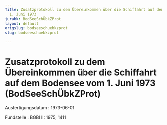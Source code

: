 ```yaml
---
Title: Zusatzprotokoll zu dem Übereinkommen über die Schiffahrt auf dem Bodensee vom
  1. Juni 1973
jurabk: BodSeeSchÜbkZProt
layout: default
origslug: bodseeschuebkzprot
slug: bodseeschuebkzprot

---
```


# Zusatzprotokoll zu dem Übereinkommen über die Schiffahrt auf dem Bodensee vom 1. Juni 1973 (BodSeeSchÜbkZProt)

Ausfertigungsdatum
:   1973-06-01

Fundstelle
:   BGBl II: 1975, 1411

